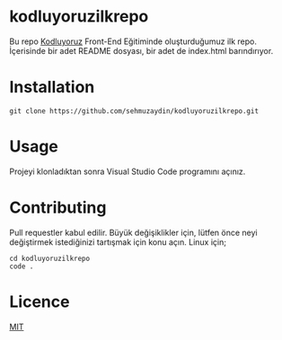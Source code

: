 # kodluyoruzilkrepo
Bu repo [Kodluyoruz](https://www.kodluyoruz.org) Front-End Eğitiminde oluşturduğumuz ilk repo. İçerisinde bir adet README dosyası, bir adet de index.html barındırıyor.
# Installation
```
git clone https://github.com/sehmuzaydin/kodluyoruzilkrepo.git
```

# Usage
Projeyi klonladıktan sonra Visual Studio Code programını açınız.
# Contributing
Pull requestler kabul edilir. Büyük değişiklikler için, lütfen önce neyi değiştirmek istediğinizi tartışmak için konu açın.
Linux için;
```
cd kodluyoruzilkrepo
code .
```

# Licence
[MIT](https://www.mit.edu)
